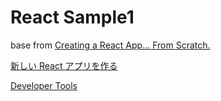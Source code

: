 # React Sample1
base from [Creating a React App… From Scratch.
](https://blog.usejournal.com/creating-a-react-app-from-scratch-f3c693b84658)

[新しい React アプリを作る](https://ja.reactjs.org/docs/create-a-new-react-app.html)

[Developer Tools](https://reactjs.org/blog/2015/09/02/new-react-developer-tools.html#installation)

